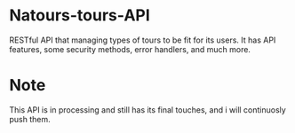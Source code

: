 # Natours-tours-API

RESTful API that managing types of tours to be fit for its users.
It has API features, some security methods, error handlers, and much more.

# Note

This API is in processing and still has its final touches, and i will continuosly push them.
